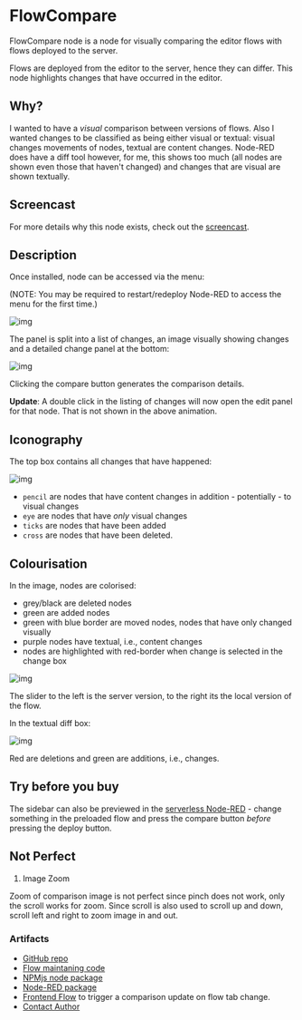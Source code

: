 # FlowCompare

FlowCompare node is a node for visually comparing the editor flows with flows deployed to the server.

Flows are deployed from the editor to the server, hence they can differ. This node highlights changes that have occurred in the editor.

## Why?

I wanted to have a *visual* comparison between versions of flows. Also I wanted changes to be classified as being either visual or textual: visual changes movements of nodes, textual are content changes. Node-RED does have a diff tool however, for me, this shows too much (all nodes are shown even those that haven't changed) and changes that are visual are shown textually. 

## Screencast 

For more details why this node exists, check out the [screencast](https://blog.openmindmap.org/blog/flow-compare).

## Description

Once installed, node can be accessed via the menu:

(NOTE: You may be required to restart/redeploy Node-RED to access the menu for the first time.)

![img](https://cdn.openmindmap.org/content/1697530336854_Screen_Shot_2023-10-17_at_10.12.07.png)

The panel is split into a list of changes, an image visually showing changes and a detailed change panel at the bottom:

![img](https://cdn.openmindmap.org/content/1696944958539_flowcompare.gif)

Clicking the compare button generates the comparison details.

**Update**: A double click in the listing of changes will now open the edit panel for that node. That is not shown in the above animation.

## Iconography

The top box contains all changes that have happened:

![img](https://cdn.openmindmap.org/content/1696947093993_Screen_Shot_2023-10-10_at_16.01.50.png)

- `pencil` are nodes that have content changes in addition - potentially - to visual changes
- `eye` are nodes that have *only* visual changes
- `ticks` are nodes that have been added
- `cross` are nodes that have been deleted.

## Colourisation

In the image, nodes are colorised:

- grey/black are deleted nodes
- green are added nodes
- green with blue border are moved nodes, nodes that have only changed visually
- purple nodes have textual, i.e., content changes
- nodes are highlighted with red-border when change is selected in the change box

![img](https://cdn.openmindmap.org/content/1696946893210_Screen_Shot_2023-10-10_at_16.02.13.png)

The slider to the left is the server version, to the right its the local version of the flow.

In the textual diff box:

![img](https://cdn.openmindmap.org/content/1696946912538_Screen_Shot_2023-10-10_at_16.02.04.png)

Red are deletions and green are additions, i.e., changes.

## Try before you buy

The sidebar can also be previewed in the [serverless Node-RED](https://cdn.flowhub.org) - change something in the preloaded flow and press the compare button *before* pressing the deploy button.

## Not Perfect

1) Image Zoom

Zoom of comparison image is not perfect since pinch does not work, only the scroll works for zoom. Since scroll is also used to scroll up and down, scroll left and right to zoom image in and out.

### Artifacts

- [GitHub repo](https://github.com/gorenje/node-red-contrib-flow-compare)
- [Flow maintaning code](https://flowhub.org/f/bd2901f55cfc55ef)
- [NPMjs node package](https://www.npmjs.com/package/@gregoriusrippenstein/node-red-contrib-flowcompare)
- [Node-RED package](https://flows.nodered.org/node/@gregoriusrippenstein/node-red-contrib-flowcompare)
- [Frontend Flow](https://flowhub.org/f/7750f7bbea836e0e) to trigger a comparison update on flow tab change.
- [Contact Author](https://blog.openmindmap.org/author.vcf)
